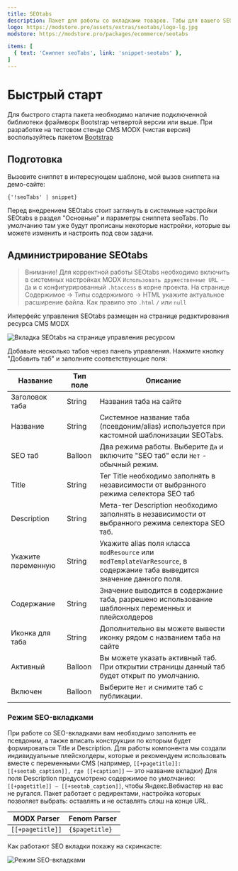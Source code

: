 ```yaml
---
title: SEOtabs
description: Пакет для работы со вкладками товаров. Табы для вашего SEO
logo: https://modstore.pro/assets/extras/seotabs/logo-lg.jpg
modstore: https://modstore.pro/packages/ecommerce/seotabs

items: [
  { text: 'Сниппет seoTabs', link: 'snippet-seotabs' },
]
---
```

# Быстрый старт

Для быстрого старта пакета необходимо наличие подключенной библиотеки фраймворк Bootstrap четвертой версии или выше. При разработке на тестовом стенде CMS MODX (чистая версия) воспользуйтесь пакетом [Bootstrap](https://modstore.pro/packages/sites-themes/theme.bootstrap)

## Подготовка

Вызовите сниппет в интересующем шаблоне, мой вызов сниппета на демо-сайте:

```fenom
{'!seoTabs' | snippet}
```

Перед внедрением SEOtabs стоит заглянуть в системные настройки SEOtabs в раздел "Основные" и параметры сниппета seoTabs. По умолчанию там уже будут прописаны некоторые настройки, которые вы можете изменить и настроить под свои задачи.

## Администрирование SEOtabs

> Внимание! Для корректной работы SEOtabs необходимо включить в системных настройках MODX `Использовать дружественные URL — Да` и с конфигурированный `.htaccess` в корне проекта. На странице Содержимое -> Типы содержимого -> HTML укажите актуальное расширение файла. Как правило это `.html` `/` или `null`

Интерфейс управления SEOtabs размещен на странице редактирования ресурса CMS MODX

![Вкладка SEOtabs на странице управления ресурсом](https://file.modx.pro/files/b/2/e/b2e64ffe3bdf630fd48bce205b8fb223.png)

Добавьте несколько табов через панель управления. Нажмите кнопку "Добавить таб" и заполните соответствующие поля:

| Название           | Тип поле | Описание                                                                                                                 |
|--------------------|----------|--------------------------------------------------------------------------------------------------------------------------|
| Заголовок таба     | String   | Названия таба на сайте                                                                                                   |
| Название           | String   | Системное название таба (псевдоним/alias) используется при кастомной шаблонизации SEOTabs.                               |
| SEO таб            | Balloon  | Два режима работы. Выберите `Да` и включите "SEO таб" если `Нет` - обычный режим.                                        |
| Title              | String   | Тег Title необходимо заполнять в независимости от выбранного режима селектора SEO таб                                    |
| Description        | String   | Мета-тег Description необходимо заполнять в независимости от выбранного режима селектора SEO таб.                        |
| Укажите переменную | String   | Укажите alias поля класса `modResource` или `modTemplateVarResource`, в содержание таба выведится значение данного поля. |
| Содержание         | String   | Значение выводится в содержание таба, разрешено использование шаблонных переменных и плейсхолдеров                       |
| Иконка для таба    | String   | Дополнительно вы можете вывести иконку рядом с названием таба на сайте                                                   |
| Активный           | Balloon  | Вы можете указать активный таб. При открытии страницы данный таб будет открыт по умолчанию.                              |
| Включен            | Balloon  | Выберите `Нет` и снимите таб с публикации.                                                                               |

### Режим SEO-вкладками

При работе со SEO-вкладками вам необходимо заполнить ее псевдоним, а также вписать конструкции по которым будет формироваться Title и Description. Для работы компонента мы создали индивидуальные плейсхолдеры, которые и рекомендуем использовать вместе с переменными CMS (например, `[[+pagetitle]]: [[+seotab_caption]], где [[+caption]]` — это название вкладки)
Для поля Description предусмотрено содержимое по умолчанию: `[[+pagetitle]] — [[+seotab_caption]]`, чтобы Яндекс.Вебмастер на вас не ругался.
Пакет работает с редиректами, настройка которых позволяет выбрать: оставлять и не оставлять слэш на конце URL.

| MODX Parser      | Fenom Parser   |
|------------------|----------------|
| `[[+pagetitle]]` | `{$pagetitle}` |

Как работают SEO вкладки покажу на скринкасте:

![Режим SEO-вкладками](https://file.modx.pro/files/6/4/d/64d6c9cad5fcabc9463dcd7a74a78c0c.gif)
